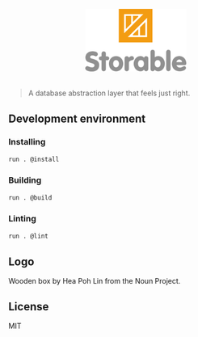 <p align="center">
	<img src="branding/storable-logo.svg" width="200" alt="Storable — A database abstraction layer that feels just right">
	<br>
	<br>
</p>

> A database abstraction layer that feels just right.

## Development environment

### Installing

```bash
run . @install
```

### Building

```bash
run . @build
```

### Linting

```bash
run . @lint
```

## Logo

Wooden box by Hea Poh Lin from the Noun Project.

## License

MIT
